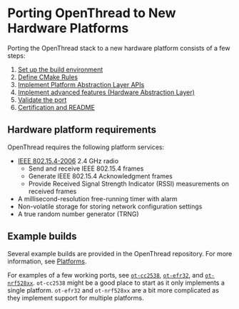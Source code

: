 # Porting OpenThread to New Hardware Platforms

Porting the OpenThread stack to a new hardware platform consists of a few steps:

1.  [Set up the build environment](https://github.com/openthread/ot-docs/blob/main/site/en/guides/porting/set-up-the-build-environment.md)
1.  [Define CMake Rules](https://github.com/openthread/ot-docs/blob/main/site/en/guides/porting/define-cmake-rules.md)
1.  [Implement Platform Abstraction Layer APIs](https://github.com/openthread/ot-docs/blob/main/site/en/guides/porting/implement-platform-abstraction-layer-apis.md)
1.  [Implement advanced features (Hardware Abstraction Layer)](https://github.com/openthread/ot-docs/blob/main/site/en/guides/porting/implement-advanced-features.md)
1.  [Validate the port](https://github.com/openthread/ot-docs/blob/main/site/en/guides/porting/validate-the-port.md)
1.  [Certification and README](https://github.com/openthread/ot-docs/blob/main/site/en/guides/porting/certification-and-readme.md)

## Hardware platform requirements

OpenThread requires the following platform services:

-   [IEEE 802.15.4-2006](https://standards.ieee.org/findstds/standard/802.15.4-2006.html)
    2.4 GHz radio
    -   Send and receive IEEE 802.15.4 frames
    -   Generate IEEE 802.15.4 Acknowledgment frames
    -   Provide Received Signal Strength Indicator (RSSI) measurements on
        received frames
-   A millisecond-resolution free-running timer with alarm
-   Non-volatile storage for storing network configuration settings
-   A true random number generator (TRNG)

## Example builds

Several example builds are provided in the OpenThread repository. For more
information, see [Platforms](https://openthread.io/platforms).

For examples of a few working ports, see [`ot-cc2538`][ot-cc2538], [`ot-efr32`][ot-efr32], and [`ot-nrf528xx`][ot-nrf528xx]. `ot-cc2538` might be a good place to start as it only implements a single platform. `ot-efr32` and `ot-nrf528xx` are a bit more complicated as they implement support for multiple platforms.

[ot-cc2538]: https://github.com/openthread/ot-cc2538
[ot-efr32]: https://github.com/openthread/ot-efr32
[ot-nrf528xx]: https://github.com/openthread/ot-nrf528xx
